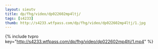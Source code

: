 ```yaml
--- 
layout: sieutv
title: dp/fhg/video/dp022602mp4ltj/
tags: [s4233]
thumb: http://s4233.wtfpass.com/dp/fhg/video/dp022602mp4ltj/1.jpg
---
```

{% include tvpro key="http://s4233.wtfpass.com/dp/fhg/video/dp022602mp4ltj/1.mp4" %} 
